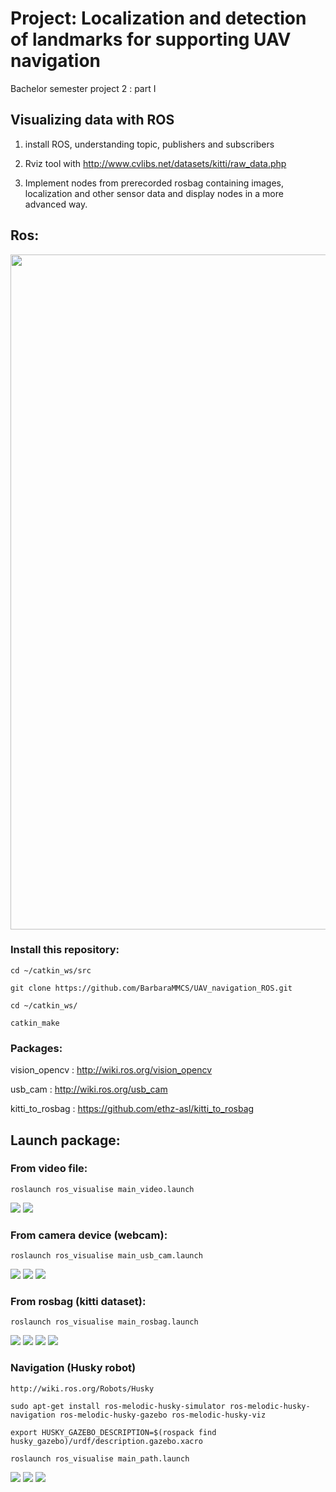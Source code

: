# Project: Localization and detection of landmarks for supporting UAV navigation

Bachelor semester project 2 : part I

## Visualizing data with ROS

1. install ROS, understanding topic, publishers and subscribers

2. Rviz tool with http://www.cvlibs.net/datasets/kitti/raw_data.php

3. Implement nodes from prerecorded rosbag containing images, localization and other sensor data and display nodes in a more advanced way.

## Ros:

<img src="files/file.png" width="1080">
    
### Install this repository:
```
cd ~/catkin_ws/src

git clone https://github.com/BarbaraMMCS/UAV_navigation_ROS.git

cd ~/catkin_ws/

catkin_make
```
### Packages: 

vision_opencv : http://wiki.ros.org/vision_opencv

usb_cam : http://wiki.ros.org/usb_cam

kitti_to_rosbag : https://github.com/ethz-asl/kitti_to_rosbag


## Launch package:

### From video file: 
```
roslaunch ros_visualise main_video.launch
```
<img src="files/from_file.png">
<img src="files/video02.png">

### From camera device (webcam):
```
roslaunch ros_visualise main_usb_cam.launch
```
<img src="files/webcam.png">
<img src="files/detected.png">
<img src="files/connected.png">

### From rosbag (kitti dataset): 
```
roslaunch ros_visualise main_rosbag.launch
```
<img src="files/rosbag.png">
<img src="files/on_rosbag.png">
<img src="files/tf.png">
<img src="files/kitti_rviz.png">

### Navigation (Husky robot)
```
http://wiki.ros.org/Robots/Husky
```
```
sudo apt-get install ros-melodic-husky-simulator ros-melodic-husky-navigation ros-melodic-husky-gazebo ros-melodic-husky-viz
```
```
export HUSKY_GAZEBO_DESCRIPTION=$(rospack find husky_gazebo)/urdf/description.gazebo.xacro
```
```
roslaunch ros_visualise main_path.launch
```
<img src="files/path3.png">
<img src="files/gazebo.png">
<img src="files/path.png">

